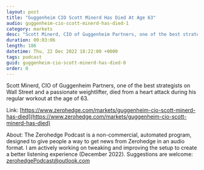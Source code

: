 ```yaml
---
layout: post
title: "Guggenheim CIO Scott Minerd Has Died At Age 63"
audio: guggenheim-cio-scott-minerd-has-died-1
category: markets
desc: "Scott Minerd, CIO of Guggenheim Partners, one of the best strategists on Wall Street and a passionate weightlifter, died from a heart attack during his regular workout at the age of 63."
duration: 00:03:06
length: 186
datetime: Thu, 22 Dec 2022 18:22:00 +0000
tags: podcast
guid: guggenheim-cio-scott-minerd-has-died-0
order: 0
---
```

Scott Minerd, CIO of Guggenheim Partners, one of the best strategists on Wall Street and a passionate weightlifter, died from a heart attack during his regular workout at the age of 63.

Link: [https://www.zerohedge.com/markets/guggenheim-cio-scott-minerd-has-died](https://www.zerohedge.com/markets/guggenheim-cio-scott-minerd-has-died)

About: The Zerohedge Podcast is a non-commercial, automated program, designed to give people a way to get news from Zerohedge in an audio format.  I am actively working on tweaking and improving the setup to create a better listening experience (December 2022).  Suggestions are welcome: [zerohedgePodcast@outlook.com](mailto:zerohedgePodcast@outlook.com)
